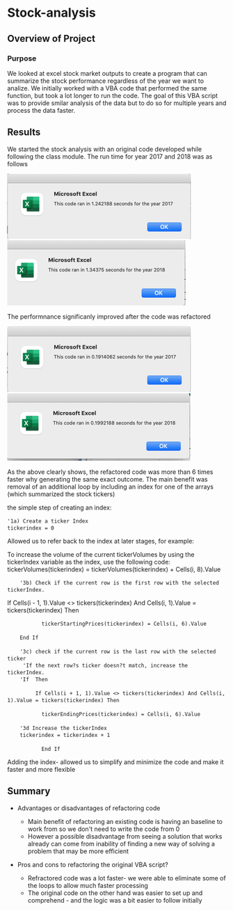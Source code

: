# Stock-analysis

## Overview of Project

### Purpose

We looked at excel stock market outputs to create a program that can summarize the stock performance regardless of the year we want to analize. We initially worked with a VBA code that performed the same function, but took a lot longer to run the code. The goal of this VBA script was to provide smilar analysis of the data but to do so for multiple years and process the data faster. 
## Results


We started the stock analysis with an original code developed while following the class module. The run time for year 2017 and 2018 was as follows

![2017_originalcode.png](https://github.com/kejtkjet1/stock-analysis/blob/main/resources/2017_originalcode.png)
![2018_originalcode.png](https://github.com/kejtkjet1/stock-analysis/blob/main/resources/2018_originalcode.png)

The performnance significanly improved after the code was refactored

![VBA_Challenge_2017.png](https://github.com/kejtkjet1/stock-analysis/blob/main/resources/VBA_Challenge_2017.png)
![VBA_Challenge_2018.png](https://github.com/kejtkjet1/stock-analysis/blob/main/resources/VBA_Challenge_2018.png)

As the above clearly shows, the refactored code was more than 6 times faster why generating the same exact outcome. The main benefit was removal of an additional loop by including an index for one of the arrays (which summarized the stock tickers)

the simple step of creating an index:

    '1a) Create a ticker Index
    tickerindex = 0

Allowed us to refer back to the index at later stages, for example:

To increase the volume of the current tickerVolumes by using the tickerIndex variable as the index, use the following code:
tickerVolumes(tickerindex) = tickerVolumes(tickerindex) + Cells(i, 8).Value

        
        '3b) Check if the current row is the first row with the selected tickerIndex.

   
 If Cells(i - 1, 1).Value <> tickers(tickerindex) And Cells(i, 1).Value = tickers(tickerindex) Then

               tickerStartingPrices(tickerindex) = Cells(i, 6).Value
            
        End If
        
        '3c) check if the current row is the last row with the selected ticker
         'If the next row?s ticker doesn?t match, increase the tickerIndex.
        'If  Then
            
             If Cells(i + 1, 1).Value <> tickers(tickerindex) And Cells(i, 1).Value = tickers(tickerindex) Then

               tickerEndingPrices(tickerindex) = Cells(i, 6).Value
               
        '3d Increase the tickerIndex
        tickerindex = tickerindex + 1
               
               End If

Adding the index- allowed us to simplify and minimize the code and make it faster and more flexible



## Summary

- Advantages or disadvantages of refactoring code

  - Main benefit of refactoring an existing code is having an baseline to work from so we don't need to write the code from 0
  - However a possible disadvantage from seeing a solution that works already can come from inability of finding a new way of solving a problem that may be more efficient



- Pros and cons to refactoring the original VBA script?

  - Refractored code was a lot faster- we were able to eliminate some of the loops to allow much faster processing
  - The original code on the other hand was easier to set up and comprehend - and the logic was a bit easier to follow initially
